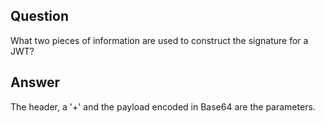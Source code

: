 ## Question

What two pieces of information are used to construct the signature for a JWT?

## Answer

The header, a '+' and the payload encoded in Base64 are the parameters.
